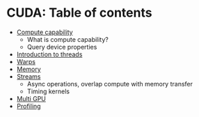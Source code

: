 # CUDA: Table of contents
- [Compute capability](https://github.com/prav-nak/cuda/tree/main/0_device_query)
  - What is compute capability?
  - Query device properties
- [Introduction to threads](https://github.com/prav-nak/cuda/tree/main/1_Intro_Threads)
- [Warps](https://github.com/prav-nak/cuda/tree/main/2_warps)
- [Memory](https://github.com/prav-nak/cuda/tree/main/3_memory_stuff)
- [Streams]()
  - Async operations, overlap compute with memory transfer
  - Timing kernels
- [Multi GPU]()
- [Profiling]()
